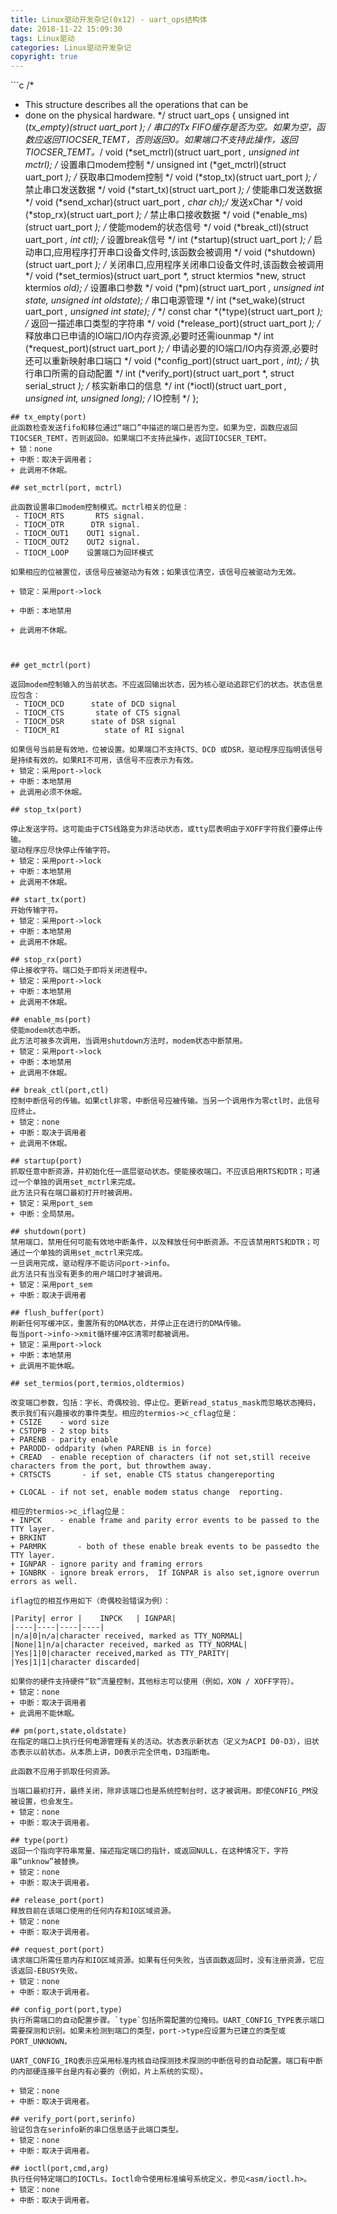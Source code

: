 ```yaml
---
title: Linux驱动开发杂记(0x12) - uart_ops结构体
date: 2018-11-22 15:09:30
tags: Linux驱动
categories: Linux驱动开发杂记
copyright: true
---
```


﻿```c
/*
 * This structure describes all the operations that can be
 * done on the physical hardware.
 */
struct uart_ops {
    unsigned int (*tx_empty)(struct uart_port *); /* 串口的Tx FIFO缓存是否为空。如果为空，函数应返回TIOCSER_TEMT，否则返回0。如果端口不支持此操作，返回TIOCSER_TEMT。*/
    void         (*set_mctrl)(struct uart_port *, unsigned int mctrl); /* 设置串口modem控制 */
    unsigned int (*get_mctrl)(struct uart_port *); /* 获取串口modem控制 */
    void         (*stop_tx)(struct uart_port *); /* 禁止串口发送数据 */
    void         (*start_tx)(struct uart_port *); /* 使能串口发送数据 */
    void         (*send_xchar)(struct uart_port *, char ch);/* 发送xChar */
    void         (*stop_rx)(struct uart_port *); /* 禁止串口接收数据 */
    void         (*enable_ms)(struct uart_port *); /* 使能modem的状态信号 */
    void         (*break_ctl)(struct uart_port *, int ctl); /* 设置break信号 */
    int          (*startup)(struct uart_port *); /* 启动串口,应用程序打开串口设备文件时,该函数会被调用 */
    void         (*shutdown)(struct uart_port *); /* 关闭串口,应用程序关闭串口设备文件时,该函数会被调用 */
    void         (*set_termios)(struct uart_port *, struct ktermios *new, struct ktermios *old); /* 设置串口参数 */
    void         (*pm)(struct uart_port *, unsigned int state,
             unsigned int oldstate); /* 串口电源管理 */
    int          (*set_wake)(struct uart_port *, unsigned int state); /*  */
    const char  *(*type)(struct uart_port *); /* 返回一描述串口类型的字符串 */
    void         (*release_port)(struct uart_port *); /* 释放串口已申请的IO端口/IO内存资源,必要时还需iounmap */
    int          (*request_port)(struct uart_port *); /* 申请必要的IO端口/IO内存资源,必要时还可以重新映射串口端口 */
    void         (*config_port)(struct uart_port *, int); /* 执行串口所需的自动配置 */
    int          (*verify_port)(struct uart_port *, struct serial_struct *); /* 核实新串口的信息 */
    int          (*ioctl)(struct uart_port *, unsigned int, unsigned long); /* IO控制 */
};
```
## tx_empty(port)
此函数检查发送fifo和移位通过“端口”中描述的端口是否为空。如果为空，函数应返回TIOCSER_TEMT，否则返回0。如果端口不支持此操作，返回TIOCSER_TEMT。
+ 锁：none
+ 中断：取决于调用者；
+ 此调用不休眠。

## set_mctrl(port, mctrl)

此函数设置串口modem控制模式。mctrl相关的位是：
 - TIOCM_RTS       RTS signal.
 - TIOCM_DTR      DTR signal.
 - TIOCM_OUT1    OUT1 signal.
 - TIOCM_OUT2    OUT2 signal.
 - TIOCM_LOOP    设置端口为回环模式

如果相应的位被置位，该信号应被驱动为有效；如果该位清空，该信号应被驱动为无效。

+ 锁定：采用port->lock

+ 中断：本地禁用

+ 此调用不休眠。

 

## get_mctrl(port)

返回modem控制输入的当前状态。不应返回输出状态，因为核心驱动追踪它们的状态。状态信息应包含：
 - TIOCM_DCD      state of DCD signal
 - TIOCM_CTS       state of CTS signal
 - TIOCM_DSR      state of DSR signal
 - TIOCM_RI          state of RI signal

如果信号当前是有效地，位被设置。如果端口不支持CTS、DCD 或DSR，驱动程序应指明该信号是持续有效的。如果RI不可用，该信号不应表示为有效。
+ 锁定：采用port->lock
+ 中断：本地禁用
+ 此调用必须不休眠。 

## stop_tx(port)

停止发送字符。这可能由于CTS线路变为非活动状态，或tty层表明由于XOFF字符我们要停止传输。
驱动程序应尽快停止传输字符。
+ 锁定：采用port->lock
+ 中断：本地禁用
+ 此调用不休眠。 

## start_tx(port)
开始传输字符。
+ 锁定：采用port->lock
+ 中断：本地禁用
+ 此调用不休眠。 

## stop_rx(port)
停止接收字符。端口处于即将关闭进程中。
+ 锁定：采用port->lock
+ 中断：本地禁用
+ 此调用不休眠。 

## enable_ms(port)
使能modem状态中断。
此方法可被多次调用，当调用shutdown方法时，modem状态中断禁用。
+ 锁定：采用port->lock
+ 中断：本地禁用
+ 此调用不休眠。 

## break_ctl(port,ctl)
控制中断信号的传输。如果ctl非零，中断信号应被传输。当另一个调用作为零ctl时，此信号应终止。
+ 锁定：none
+ 中断：取决于调用者
+ 此调用不休眠。 

## startup(port)
抓取任意中断资源，并初始化任一底层驱动状态。使能接收端口。不应该启用RTS和DTR；可通过一个单独的调用set_mctrl来完成。
此方法只有在端口最初打开时被调用。
+ 锁定：采用port_sem
+ 中断：全局禁用。 

## shutdown(port)
禁用端口，禁用任何可能有效地中断条件，以及释放任何中断资源。不应该禁用RTS和DTR；可通过一个单独的调用set_mctrl来完成。
一旦调用完成，驱动程序不能访问port->info。
此方法只有当没有更多的用户端口时才被调用。
+ 锁定：采用port_sem
+ 中断：取决于调用者 

## flush_buffer(port)
刷新任何写缓冲区，重置所有的DMA状态，并停止正在进行的DMA传输。
每当port->info->xmit循环缓冲区清零时都被调用。
+ 锁定：采用port->lock
+ 中断：本地禁用
+ 此调用不能休眠。 

## set_termios(port,termios,oldtermios)

改变端口参数，包括：字长、奇偶校验、停止位。更新read_status_mask而忽略状态掩码，表示我们有兴趣接收的事件类型。相应的termios->c_cflag位是：
+ CSIZE    - word size
+ CSTOPB - 2 stop bits
+ PARENB - parity enable
+ PARODD- oddparity (when PARENB is in force)
+ CREAD  - enable reception of characters (if not set,still receive characters from the port, but throwthem away.
+ CRTSCTS       - if set, enable CTS status changereporting

+ CLOCAL - if not set, enable modem status change  reporting.

相应的termios->c_iflag位是：
+ INPCK    - enable frame and parity error events to be passed to the TTY layer.
+ BRKINT
+ PARMRK       - both of these enable break events to be passedto the TTY layer.
+ IGNPAR - ignore parity and framing errors
+ IGNBRK - ignore break errors,  If IGNPAR is also set,ignore overrun errors as well.

iflag位的相互作用如下（奇偶校验错误为例）：

|Parity| error |    INPCK   | IGNPAR|
|----|----|----|----|
|n/a|0|n/a|character received, marked as TTY_NORMAL|
|None|1|n/a|character received, marked as TTY_NORMAL|
|Yes|1|0|character received,marked as TTY_PARITY|
|Yes|1|1|character discarded|

如果你的硬件支持硬件“软”流量控制，其他标志可以使用（例如，XON / XOFF字符）。
+ 锁定：none
+ 中断：取决于调用者
+ 此调用不能休眠。 

## pm(port,state,oldstate)
在指定的端口上执行任何电源管理有关的活动。状态表示新状态（定义为ACPI D0-D3），旧状态表示以前状态。从本质上讲，D0表示完全供电，D3指断电。

此函数不应用于抓取任何资源。

当端口最初打开，最终关闭，除非该端口也是系统控制台时，这才被调用。即使CONFIG_PM没被设置，也会发生。
+ 锁定：none
+ 中断：取决于调用者。

## type(port)
返回一个指向字符串常量、描述指定端口的指针，或返回NULL，在这种情况下，字符串“unknow”被替换。
+ 锁定：none
+ 中断：取决于调用者。 

## release_port(port)
释放目前在该端口使用的任何内存和IO区域资源。
+ 锁定：none
+ 中断：取决于调用者。 

## request_port(port)
请求端口所需任意内存和IO区域资源。如果有任何失败，当该函数返回时，没有注册资源，它应该返回-EBUSY失败。
+ 锁定：none
+ 中断：取决于调用者。 

## config_port(port,type)
执行所需端口的自动配置步骤。`type`包括所需配置的位掩码。UART_CONFIG_TYPE表示端口需要探测和识别。如果未检测到端口的类型，port->type应设置为已建立的类型或PORT_UNKNOWN。

UART_CONFIG_IRQ表示应采用标准内核自动探测技术探测的中断信号的自动配置。端口有中断的内部硬连接平台是内有必要的（例如，片上系统的实现）。

+ 锁定：none
+ 中断：取决于调用者。 

## verify_port(port,serinfo)
验证包含在serinfo新的串口信息适于此端口类型。
+ 锁定：none
+ 中断：取决于调用者。 

## ioctl(port,cmd,arg)
执行任何特定端口的IOCTLs。Ioctl命令使用标准编号系统定义，参见<asm/ioctl.h>。
+ 锁定：none
+ 中断：取决于调用者。

